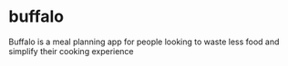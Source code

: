 # buffalo
Buffalo is a meal planning app for people looking to waste less food and simplify their cooking experience
